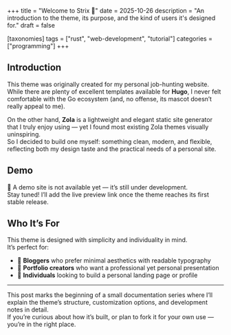 +++
title = "Welcome to Strix 🌱"
date = 2025-10-26
description = "An introduction to the theme, its purpose, and the kind of users it's designed for."
draft = false

[taxonomies]
tags = ["rust", "web-development", "tutorial"]
categories = ["programming"]
+++

## Introduction

This theme was originally created for my personal job-hunting website.  
While there are plenty of excellent templates available for **Hugo**, I never felt comfortable with the Go ecosystem (and, no offense, its mascot doesn’t really appeal to me).  

On the other hand, **Zola** is a lightweight and elegant static site generator that I truly enjoy using — yet I found most existing Zola themes visually uninspiring.  
So I decided to build one myself: something clean, modern, and flexible, reflecting both my design taste and the practical needs of a personal site.

## Demo

🚧 A demo site is not available yet — it’s still under development.  
Stay tuned! I’ll add the live preview link once the theme reaches its first stable release.

## Who It’s For

This theme is designed with simplicity and individuality in mind.  
It’s perfect for:

- 📝 **Bloggers** who prefer minimal aesthetics with readable typography  
- 💼 **Portfolio creators** who want a professional yet personal presentation  
- 👤 **Individuals** looking to build a personal landing page or profile  

---

This post marks the beginning of a small documentation series where I’ll explain the theme’s structure, customization options, and development notes in detail.  
If you’re curious about how it’s built, or plan to fork it for your own use — you’re in the right place.


